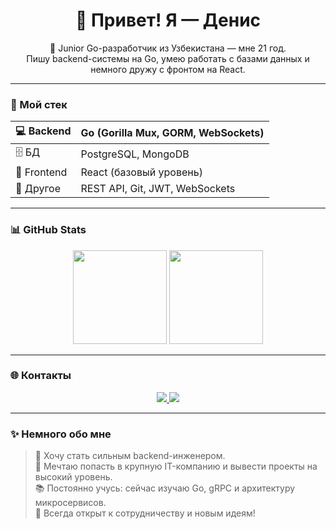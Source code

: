 <h1 align="center">👋 Привет! Я — Денис</h1>

<p align="center">
  🧠 Junior Go-разработчик из Узбекистана — мне 21 год.<br/>
  Пишу backend-системы на Go, умею работать с базами данных и немного дружу с фронтом на React.
</p>

---

### 🚀 Мой стек

| 💻 Backend | Go (Gorilla Mux, GORM, WebSockets) |
|-----------|-------------------------------------|
| 🗄️ БД     | PostgreSQL, MongoDB                |
| 🎨 Frontend | React (базовый уровень)            |
| 🔧 Другое  | REST API, Git, JWT, WebSockets     |

---

### 📊 GitHub Stats

<p align="center">
  <img src="https://github-readme-stats.vercel.app/api?username=mrevds&show_icons=true&theme=tokyonight" height="150" />
  <img src="https://github-readme-stats.vercel.app/api/top-langs/?username=mrevds&layout=compact&theme=tokyonight" height="150"/>
</p>

---

### 🌐 Контакты

<p align="center">
  <a href="https://t.me/mrevds">
    <img src="https://img.shields.io/badge/Telegram-2CA5E0?style=for-the-badge&logo=telegram&logoColor=white" />
  </a>
  <a href="https://leetcode.com/mrevds">
    <img src="https://img.shields.io/badge/LeetCode-FFA116?style=for-the-badge&logo=leetcode&logoColor=white" />
  </a>
</p>

---

### ✨ Немного обо мне

> 🎯 Хочу стать сильным backend-инженером.  
> 🚀 Мечтаю попасть в крупную IT-компанию и вывести проекты на высокий уровень.  
> 📚 Постоянно учусь: сейчас изучаю Go, gRPC и архитектуру микросервисов.  
> 💬 Всегда открыт к сотрудничеству и новым идеям!
